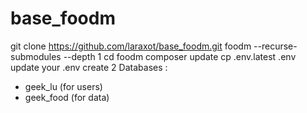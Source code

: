 # base_foodm

git clone https://github.com/laraxot/base_foodm.git foodm --recurse-submodules --depth 1
cd foodm
composer update
cp .env.latest .env
update your .env
create 2 Databases : 
- geek_lu (for users)
- geek_food (for data)

